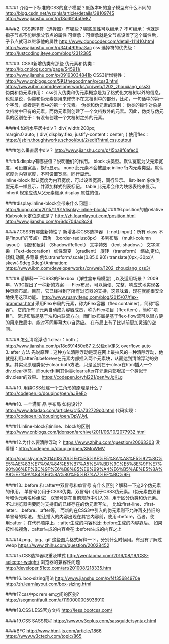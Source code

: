 ####1 介绍一下标准的CSS的盒子模型？低版本IE的盒子模型有什么不同的
      http://blog.csdn.net/wzqnls/article/details/38109745
      http://www.jianshu.com/p/18c691450e87

####2. CSS选择符（选择器）有哪些？哪些属性可以继承？
    不可继承：也就是指子节点不能继承父节点的属性
    可继承：可继承就是父节点设置了这个属性后，子节点就可以继承他的属性
    http://www.dongcoder.com/detail-111410.html
http://www.jianshu.com/p/34b49f9ba3ac
css 选择符的优先级：
http://justcoding.iteye.com/blog/2312385

####3. CSS3新增伪类有那些
伪元素和伪类：http://kb.cnblogs.com/page/545911/ 
http://www.jianshu.com/p/09193034841b
CSS3新增特性：
     http://www.cnblogs.com/SKLthegoodman/p/css3.html
     https://www.ibm.com/developerworks/cn/web/1202_zhouxiang_css3/  
伪类和伪元素作用：
 css引入伪类和伪元素概念是为了格式化文档树以外的信息。也就是说，伪类和伪元素是用来修饰不在文档树中的部分，比如，一句话中的第一个字母，或者是列表中的第一个元素。
伪类和伪元素的区别：
伪类的操作对象是文档树中已有的元素，而伪元素则创建了一个文档数外的元素。因此，伪类与伪元素的区别在于：有没有创建一个文档树之外的元素。

####4.如何水平居中div？
    div{
     width:200px;   
    margin:0 auto;
     }
div{
   display:flex;
   justify-content：center;
}
使用flex：https://jsbin.thoughtworks.school/but/2/edit?html,css,output

####怎么垂直居中div？
http://www.jianshu.com/p/15ba8f6afec0

####5.display有哪些值？说明他们的作用。
     block           块类型。默认宽度为父元素宽度，可设置宽高，换行显示。
     none            此元素不会被显示
     inline           行内元素类型。默认宽度为内容宽度，不可设置宽高，同行显示。   
     inline-block  默认宽度为内容宽度，可以设置宽高，同行显示。
     list-item       象块类型元素一样显示，并添加样式列表标记。 
     table           此元素会作为块级表格来显示。
     inherit         规定应该从父元素继承 display 属性的值。

####display:inline-block会带来什么问题：
http://luopq.com/2015/11/01/display-inline-block/
####6.position的值relative和absolute定位原点是？
http://zh.learnlayout.com/position.html
http://www.jianshu.com/p/6dc704ac8c24

####7.CSS3有哪些新特性？
     新增各种CSS选择器  （: not(.input)：所有 class 不是“input”的节点）
     圆角            （border-radius:8px） 
     多列布局      （multi-column layout） 
     阴影和反射   （Shadow\Reflect）
     文字特效      （text-shadow、）
     文字渲染      （Text-decoration） 
     线性渐变      （gradient） 
     旋转            （transform） 
     缩放,定位,倾斜,动画,多背景 
           例如:transform:\scale(0.85,0.90)\ translate(0px,-30px)\ skew(-9deg,0deg)\Animation:
https://www.ibm.com/developerworks/cn/web/1202_zhouxiang_css3/

####8.请解释一下CSS3的Flexbox（弹性盒布局模型）,以及适用场景？
2009年，W3C提出了一种新的方案----Flex布局，可以简便、完整、响应式地实现各种页面布局。目前，它已经得到了所有浏览器的支持，这意味着，现在就能很安全地使用这项功能。
http://www.ruanyifeng.com/blog/2015/07/flex-grammar.html
采用Flex布局的元素，称为Flex容器（flex container），简称"容器"。  它的所有子元素自动成为容器成员，称为Flex项目（flex item），简称"项目"。  常规布局是基于块和内联流方向，而Flex布局是基于flex-flow流可以很方便的用来做局中，能对不同屏幕大小自适应。  在布局上有了比以前更加灵活的空间。

####9.怎么清除浮动
1.clear：both；
http://www.jianshu.com/p/18c691450e87
2.父级div定义 overflow: auto
3.:after 方法
先说原理：这种方法清除浮动是现在网上最拉风的一种清除浮动，他就是利用:after和:before来在元素内部插入两个元素块，从面达到清除浮动的效果。其实现原理类似于clear:both方法，只是区别在于:clear在html插入一个div.clear标签，而outer利用其伪类clear:after在元素内部增加一个类似于div.clear的效果。
https://codepen.io/yhl221/pen/wJgKLg

####10. 用纯CSS创建一个三角形的原理是什么？
http://codepen.io/douqing/pen/aJBeEo


####10. 一个满屏 品 字布局 如何设计?
http://www.itdadao.com/articles/c15a732729p0.html
代码实现：http://codepen.io/douqing/pen/OpWJyL

####11.inline-block和inline、block的区别
http://www.cnblogs.com/jdonson/archive/2011/06/10/2077932.html

####12.为什么要清除浮动？
https://www.zhihu.com/question/20063303
没看懂：http://codepen.io/douqing/pen/XMpWMV

http://snailsky.me/2014/08/20/%E6%B5%AE%E5%8A%A8%E5%92%8C%E5%AE%83%E7%9A%84%E5%B7%A5%E4%BD%9C%E5%8E%9F%E7%90%86%EF%BC%9F%E6%B8%85%E9%99%A4%E6%B5%AE%E5%8A%A8%E7%9A%84%E6%8A%80%E5%B7%A7%EF%BC%9F/

####13.::before 和 :after中双冒号和单冒号 有什么区别？解释一下这2个伪元素的作用。
单冒号(:)用于CSS3伪类，双冒号(::)用于CSS3伪元素。（伪元素由双冒号和伪元素名称组成） 双冒号是在当前规范中引入的，用于区分伪类和伪元素。不过浏览器需要同时支持旧的已经存在的伪元素写法， 比如:first-line、:first-letter、:before、:after等， 而新的在CSS3中引入的伪元素则不允许再支持旧的单冒号的写法。  想让插入的内容出现在其它内容前，使用::before，否者，使用::after； 在代码顺序上，::after生成的内容也比::before生成的内容靠后。 如果按堆栈视角，::after生成的内容会在::before生成的内容之上

####14.png、jpg、gif 这些图片格式解释一下，分别什么时候用。有没有了解过webp
https://www.zhihu.com/question/20028452

####15.CSS选择器权重及样式
http://wentaoma.com/2016/08/19/CSS-selector-weight/
浏览器的兼容性问题
http://developer.51cto.com/art/201008/218335.htm

####16. box-sizing用法
http://www.jianshu.com/p/f4f35684970e
http://zh.learnlayout.com/box-sizing.html

####17.css中px rem em之间的区别?
https://segmentfault.com/a/1190000005936910

####18.CSS LESS官方文档
http://less.bootcss.com/

####19.CSS SASS教程
https://www.w3cplus.com/sassguide/syntax.html

####BFC
http://www.html-js.com/article/1866
https://www.w3ctech.com/topic/865






